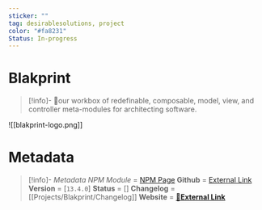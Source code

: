 ```yaml
---
sticker: ""
tag: desirablesolutions, project
color: "#fa8231"
Status: In-progress
---
```


# Blakprint

> [!info]- 📐our workbox of redefinable, composable, model, view, and controller meta-modules for architecting software.

![[blakprint-logo.png]]



# Metadata
> [!info]- *Metadata*
> *NPM Module* = [NPM Page](https://www.npmjs.com/package/blakprint)
> **Github** = [External Link](https://github.com/desirablesolutions/blakprint)
> **Version** = [`13.4.0`]
> **Status** = []
> **Changelog** = [[Projects/Blakprint/Changelog]]
> **Website** = [**🔗External Link**](https://blakprint.pro)


